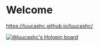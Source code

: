 # Welcome

https://luucashc.github.io/luucashc/

[![@luucashc's Holopin board](https://holopin.me/luucashc)](https://holopin.io/@luucashc)
